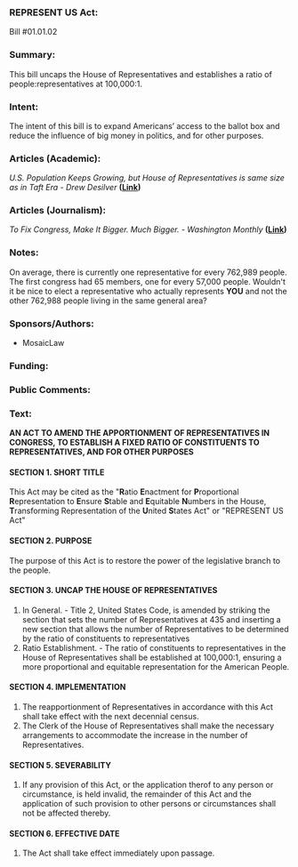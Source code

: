 ### **REPRESENT US Act:**
Bill #01.01.02
<br>

### Summary:
This bill uncaps the House of Representatives and establishes a ratio of people:representatives at 100,000:1.
<br>

### Intent:
The intent of this bill is to expand Americans’ access to the ballot box and reduce the influence of big money in politics, and for other purposes. 
<br>

### Articles (Academic):
*U.S. Population Keeps Growing, but House of Representatives is same size as in Taft Era - Drew Desilver* **([Link](https://www.pewresearch.org/short-reads/2018/05/31/u-s-population-keeps-growing-but-house-of-representatives-is-same-size-as-in-taft-era/))**<br>

### Articles (Journalism):
*To Fix Congress, Make It Bigger. Much Bigger. - Washington Monthly* **([Link](https://washingtonmonthly.com/2018/10/28/to-fix-congress-make-it-bigger-much-bigger/))**<br>




### Notes:
On average, there is currently one representative for every 762,989 people. The first congress had 65 members, one for every 57,000 people. Wouldn't it be nice to elect a representative who actually represents **YOU** and not the other 762,988 people living in the same general area?

### Sponsors/Authors:
* MosaicLaw<br>

### Funding:


### Public Comments:


### Text:<br>

**AN ACT TO AMEND THE APPORTIONMENT OF REPRESENTATIVES IN CONGRESS, TO ESTABLISH A FIXED RATIO OF CONSTITUENTS TO REPRESENTATIVES, AND FOR OTHER PURPOSES**

#### SECTION 1. SHORT TITLE
This Act may be cited as the "**R**atio **E**nactment for **P**roportional **R**epresentation to **E**nsure **S**table and **E**quitable **N**umbers in the House, **T**ransforming Representation of the **U**nited **S**tates Act" or "REPRESENT US Act"

#### SECTION 2. PURPOSE
The purpose of this Act is to restore the power of the legislative branch to the people.

#### SECTION 3. UNCAP THE HOUSE OF REPRESENTATIVES
1. In General. - Title 2, United States Code, is amended by striking the section that sets the number of Representatives at 435 and inserting a new section that allows the number of Representatives to be determined by the ratio of constituents to representatives
2. Ratio Establishment. - The ratio of constituents to representatives in the House of Representatives shall be established at 100,000:1, ensuring a more proportional and equitable representation for the American People.

#### SECTION 4. IMPLEMENTATION
1. The reapportionment of Representatives in accordance with this Act shall take effect with the next decennial census.
2. The Clerk of the House of Representatives shall make the necessary arrangements to accommodate the increase in the number of Representatives.

#### SECTION 5. SEVERABILITY
1. If any provision of this Act, or the application therof to any person or circumstance, is held invalid, the remainder of this Act and the application of such provision to other persons or circumstances shall not be affected thereby.

#### SECTION 6. EFFECTIVE DATE
1. The Act shall take effect immediately upon passage.
